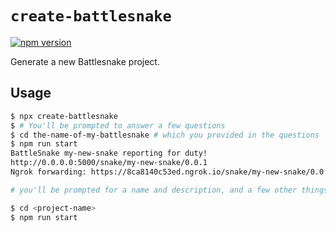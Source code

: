 # `create-battlesnake`

[![npm version](https://badge.fury.io/js/create-battlesnake.svg)](https://badge.fury.io/js/create-battlesnake)

Generate a new Battlesnake project.

## Usage

```sh
$ npx create-battlesnake
$ # You'll be prompted to answer a few questions
$ cd the-name-of-my-battlesnake # which you provided in the questions
$ npm run start
BattleSnake my-new-snake reporting for duty!
http://0.0.0.0:5000/snake/my-new-snake/0.0.1
Ngrok forwarding: https://8ca8140c53ed.ngrok.io/snake/my-new-snake/0.0.1$ npx create-battlesnake

# you'll be prompted for a name and description, and a few other things

$ cd <project-name>
$ npm run start
```
